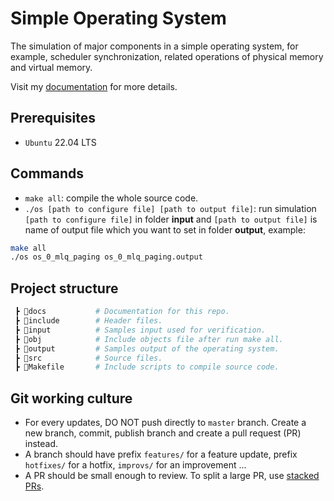 # Simple Operating System

The simulation of major components in a simple operating system, for example, scheduler synchronization, related operations of physical memory and virtual memory.

Visit my [documentation](https://ngyngcphu.github.io/Simple-Operating-System/) for more details.

## Prerequisites

- `Ubuntu` 22.04 LTS

## Commands

- `make all`: compile the whole source code.
- `./os [path to configure file] [path to output file]`: run simulation  
`[path to configure file]` in folder **input** and `[path to output file]` is name of output file which you want to set in folder **output**, example:
```sh
make all
./os os_0_mlq_paging os_0_mlq_paging.output
```

## Project structure

```py
 ┣ 📂docs           # Documentation for this repo.
 ┣ 📂include        # Header files.
 ┣ 📂input          # Samples input used for verification.
 ┣ 📂obj            # Include objects file after run make all.
 ┣ 📂output         # Samples output of the operating system.
 ┣ 📂src            # Source files.
 ┣ 📜Makefile       # Include scripts to compile source code. 
```

## Git working culture

- For every updates, DO NOT push directly to `master` branch. Create a new branch, commit, publish branch and create a pull request (PR) instead.
- A branch should have prefix `features/` for a feature update, prefix `hotfixes/` for a hotfix, `improvs/` for an improvement ...
- A PR should be small enough to review. To split a large PR, use [stacked PRs](https://blog.logrocket.com/using-stacked-pull-requests-in-github/).